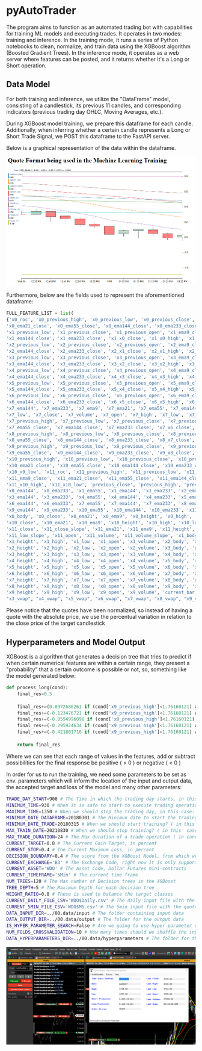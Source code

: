# pyAutoTrader

The program aims to function as an automated trading bot with capabilities for training ML models and executing trades. It operates in two modes: training and inference. In the training mode, it runs a series of Python notebooks to clean, normalize, and train data using the XGBoost algorithm (Boosted Gradient Trees). In the inference mode, it operates as a web server where features can be posted, and it returns whether it's a Long or Short operation.

## Data Model

For both training and inference, we utilize the "DataFrame" model, consisting of a candlestick, its previous 11 candles, and corresponding indicators (previous trading day OHLC, Moving Averages, etc.).

During XGBoost model training, we prepare this dataframe for each candle. Additionally, when inferring whether a certain candle represents a Long or Short Trade Signal, we POST this dataframe to the FastAPI server.

Below is a graphical representation of the data within the dataframe.

![Alt text](./ML.Frame.Example.png)

Furthermore, below are the fields used to represent the aforementioned dataframe:

```python
FULL_FEATURE_LIST = list(
{'x0_roc', 'x0_previous_high', 'x0_previous_low', 'x0_previous_close', 'x0_previous_open', 'x0_ema9_close',
'x0_ema21_close', 'x0_ema55_close', 'x0_ema144_close', 'x0_ema233_close', 'x1_roc', 'x1_previous_high',
'x1_previous_low', 'x1_previous_close', 'x1_previous_open', 'x1_ema9_close', 'x1_ema21_close', 'x1_ema55_close',
'x1_ema144_close', 'x1_ema233_close', 'x1_x0_close', 'x1_x0_high', 'x1_x0_low', 'x2_roc', 'x2_previous_high',
'x2_previous_low', 'x2_previous_close', 'x2_previous_open', 'x2_ema9_close', 'x2_ema21_close', 'x2_ema55_close',
'x2_ema144_close', 'x2_ema233_close', 'x2_x1_close', 'x2_x1_high', 'x2_x1_low', 'x3_roc', 'x3_previous_high',
'x3_previous_low', 'x3_previous_close', 'x3_previous_open', 'x3_ema9_close', 'x3_ema21_close', 'x3_ema55_close',
'x3_ema144_close', 'x3_ema233_close', 'x3_x2_close', 'x3_x2_high', 'x3_x2_low', 'x4_roc', 'x4_previous_high',
'x4_previous_low', 'x4_previous_close', 'x4_previous_open', 'x4_ema9_close', 'x4_ema21_close', 'x4_ema55_close',
'x4_ema144_close', 'x4_ema233_close', 'x4_x3_close', 'x4_x3_high', 'x4_x3_low', 'x5_roc', 'x5_previous_high',
'x5_previous_low', 'x5_previous_close', 'x5_previous_open', 'x5_ema9_close', 'x5_ema21_close', 'x5_ema55_close',
'x5_ema144_close', 'x5_ema233_close', 'x5_x4_close', 'x5_x4_high', 'x5_x4_low', 'x6_roc', 'x6_previous_high',
'x6_previous_low', 'x6_previous_close', 'x6_previous_open', 'x6_ema9_close', 'x6_ema21_close', 'x6_ema55_close',
'x6_ema144_close', 'x6_ema233_close', 'x6_x5_close', 'x6_x5_high', 'x6_x5_low', 'x7_ema9', 'x7_ema21', 'x7_ema55',
'x7_ema144', 'x7_ema233', 'x7_ema9', 'x7_ema21', 'x7_ema55', 'x7_ema144', 'x7_ema233', 'x7_open', 'x7_high',
'x7_low', 'x7_close', 'x7_volume', 'x7_open', 'x7_high', 'x7_low', 'x7_close', 'x7_height', 'x7_body', 'x7_roc',
'x7_previous_high', 'x7_previous_low', 'x7_previous_close', 'x7_previous_open', 'x7_ema9_close', 'x7_ema21_close',
'x7_ema55_close', 'x7_ema144_close', 'x7_ema233_close', 'x7_x6_close', 'x7_x6_high', 'x7_x6_low', 'x8_roc',
'x8_previous_high', 'x8_previous_low', 'x8_previous_close', 'x8_previous_open', 'x8_ema9_close', 'x8_ema21_close',
'x8_ema55_close', 'x8_ema144_close', 'x8_ema233_close', 'x8_x7_close', 'x8_x7_high', 'x8_x7_low', 'x9_roc',
'x9_previous_high', 'x9_previous_low', 'x9_previous_close', 'x9_previous_open', 'x9_ema9_close', 'x9_ema21_close',
'x9_ema55_close', 'x9_ema144_close', 'x9_ema233_close', 'x9_x8_close', 'x9_x8_high', 'x9_x8_low', 'x10_roc',
'x10_previous_high', 'x10_previous_low', 'x10_previous_close', 'x10_previous_open', 'x10_ema9_close',
'x10_ema21_close', 'x10_ema55_close', 'x10_ema144_close', 'x10_ema233_close', 'x10_x9_close', 'x10_x9_high',
'x10_x9_low', 'x11_roc', 'x11_previous_high', 'x11_previous_low', 'x11_previous_close', 'x11_previous_open',
'x11_ema9_close', 'x11_ema21_close', 'x11_ema55_close', 'x11_ema144_close', 'x11_ema233_close', 'x11_x10_close',
'x11_x10_high', 'x11_x10_low', 'previous_close', 'previous_high', 'previous_low', 'previous_open', 'x0_ema55',
'x0_ema144', 'x0_ema233', 'x1_ema55', 'x1_ema144', 'x1_ema233', 'x2_ema55', 'x2_ema144', 'x2_ema233', 'x3_ema55',
'x3_ema144', 'x3_ema233', 'x4_ema55', 'x4_ema144', 'x4_ema233', 'x5_ema55', 'x5_ema144', 'x5_ema233', 'x6_ema55',
'x6_ema144', 'x6_ema233', 'x7_ema55', 'x7_ema144', 'x7_ema233', 'x8_ema55', 'x8_ema144', 'x8_ema233', 'x9_ema55',
'x9_ema144', 'x9_ema233', 'x10_ema55', 'x10_ema144', 'x10_ema233', 'x11_ema55', 'x11_ema144', 'x11_ema233',
'x0_body', 'x0_close', 'x0_ema21', 'x0_ema9', 'x0_height', 'x0_high', 'x0_low', 'x0_open', 'x0_volume', 'x10_body',
'x10_close', 'x10_ema21', 'x10_ema9', 'x10_height', 'x10_high', 'x10_low', 'x10_open', 'x10_volume', 'x11_body',
'x11_close', 'x11_close_slope', 'x11_ema21', 'x11_ema9', 'x11_height', 'x11_high', 'x11_high_slope', 'x11_low',
'x11_low_slope', 'x11_open', 'x11_volume', 'x11_volume_slope', 'x1_body', 'x1_close', 'x1_ema21', 'x1_ema9',
'x1_height', 'x1_high', 'x1_low', 'x1_open', 'x1_volume', 'x2_body', 'x2_close', 'x2_ema21', 'x2_ema9',
'x2_height', 'x2_high', 'x2_low', 'x2_open', 'x2_volume', 'x3_body', 'x3_close', 'x3_ema21', 'x3_ema9',
'x3_height', 'x3_high', 'x3_low', 'x3_open', 'x3_volume', 'x4_body', 'x4_close', 'x4_ema21', 'x4_ema9',
'x4_height', 'x4_high', 'x4_low', 'x4_open', 'x4_volume', 'x5_body', 'x5_close', 'x5_ema21', 'x5_ema9',
'x5_height', 'x5_high', 'x5_low', 'x5_open', 'x5_volume', 'x6_body', 'x6_close', 'x6_ema21', 'x6_ema9',
'x6_height', 'x6_high', 'x6_low', 'x6_open', 'x6_volume', 'x7_body', 'x7_close', 'x7_ema21', 'x7_ema9',
'x7_height', 'x7_high', 'x7_low', 'x7_open', 'x7_volume', 'x8_body', 'x8_close', 'x8_ema21', 'x8_ema9',
'x8_height', 'x8_high', 'x8_low', 'x8_open', 'x8_volume', 'x9_body', 'x9_close', 'x9_ema21', 'x9_ema9',
'x9_height', 'x9_high', 'x9_low', 'x9_open', 'x9_volume', 'current_bar_in_date', "x0_vwap", "x1_vwap", "x2_vwap",
"x3_vwap", "x4_vwap", "x5_vwap", "x6_vwap", "x7_vwap", "x8_vwap", "x9_vwap", "x10_vwap", "x11_vwap"})
```

Please notice that the quotes have been normalized, so instead of having a quote with the absolute price, we use the percentual variation in relation to the close price of the target candlestick

## Hyperparameters and Model Output

XGBoost is a algorithm that generates a decision tree that tries to predict if when certain numerical features are within a certain range, they present a "probability"  that a certain outcome is possible or not, so, something like the model generated below:

```python
def process_long(cond):
    final_res=0.5

    final_res+=(0.0972686261 if (cond['x9_previous_high']<1.76160121) and (cond['x11_height']<0.148379788) and (cond['x11_height']<-0.145042777) and (cond['x11_height']<-0.21536532) and (cond['x3_previous_low']<-1.71445251) else 0.0 )
    final_res+=(-0.123476721 if (cond['x9_previous_high']<1.76160121) and (cond['x11_height']<0.148379788) and (cond['x11_height']<-0.145042777) and (cond['x11_height']<-0.21536532) and not (cond['x3_previous_low']<-1.71445251) else 0.0 )
    final_res+=(-0.0554996096 if (cond['x9_previous_high']<1.76160121) and (cond['x11_height']<0.148379788) and (cond['x11_height']<-0.145042777) and not (cond['x11_height']<-0.21536532) and (cond['x7_height']<-0.173613116) else 0.0 )
    final_res+=(-0.295924634 if (cond['x9_previous_high']<1.76160121) and (cond['x11_height']<0.148379788) and (cond['x11_height']<-0.145042777) and not (cond['x11_height']<-0.21536532) and not (cond['x7_height']<-0.173613116) else 0.0 )
    final_res+=(-0.421801716 if (cond['x9_previous_high']<1.76160121) and (cond['x11_height']<0.148379788) and not (cond['x11_height']<-0.145042777) and (cond['x2_previous_close']<-0.232456565) and (cond['x4_ema55_close']<-0.313315094) else 0.0 )

    return final_res
```

Where we can see that each range of values in the features, add or subtract possibilities for the final response be positive ( > 0 ) or negative ( < 0 )

In order for us to run the training, we need some parameters to be set as env. parameters which will inform the location of the input and output data, the accepted target and loss of the model and many other parameters:

```bash
TRADE_DAY_START=900 # The Time in which the trading day starts, in this case: 09:00 AM
MINIMUM_TIME=930 # When it is safe to start to execute trading operations ( Avoid Opening Orders )
MAXIMUM_TIME=1350 # When we should stop the trading day, in this case: 1:50 PM
MINIMUM_DATE_DATAFRAME=20180301 # The Minimun date to start the trading day, ( in this case, 2018-03-01 )
MINIMUM_DATE_TRADE=20180315 # When we should start training? ( in this case, 2018-03-15 )
MAX_TRAIN_DATE=20210830 # When we should stop training? ( in this  case, 2021-08-30 )
MAX_TRADE_DURATION=24 # The Max duration of a trade operation ( in candles )
CURRENT_TARGET=0.8 # The Current Gain Target, in percent
CURRENT_STOP=0.4 # The Current Maximum Loss, in percent
DECISION_BOUNDARY=0.4 # The score from the XGBoost Model, from which we should consider a Long or Short Signal
CURRENT_EXCHANGE='B3' # The Exchange Code, right now it is only supported Brazilian B3 
CURRENT_ASSET='WDO' # The Asset Code, Dollar Futures mini-contracts
CURRENT_TIMEFRAME='5Min' # The current time frame 
NUM_TREES=120 # The Max number of Decision trees in the XGBoost 
TREE_DEPTH=5 # The Maximum Depth for each decision tree
WEIGHT_RATIO=0.8 # These is used to balance the target classes
CURRENT_DAILY_FILE_CSV='WDO$Daily.csv' # The daily input file with the quotes in OHLC format
CURRENT_5MIN_FILE_CSV='WDO$M5.csv' # The 5min input file with the quotes in OHLC format
DATA_INPUT_DIR=../00.data/input # The folder containing input data
DATA_OUTPUT_DIR=../00.data/output # The folder for the output data
IS_HYPER_PARAMETER_SEARCH=False # Are we going to use hyper parameter search?
NUM_FOLDS_CROSSVALIDATION=10 # How many times should we shuffle the input data and cross fold it between train and validation?
DATA_HYPERPARAMETERS_DIR=../00.data/hyperparameters # The folder for the hyperparameters search result
```



![Alt text](./ProfitDemoBot.png)
